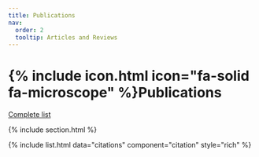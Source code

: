 ```yaml
---
title: Publications
nav:
  order: 2
  tooltip: Articles and Reviews
---
```


# {% include icon.html icon="fa-solid fa-microscope" %}Publications

[Complete list](https://www.ncbi.nlm.nih.gov/myncbi/takushi.miyoshi.1/bibliography/public/)

{% include section.html %}

{% include list.html data="citations" component="citation" style="rich" %}
